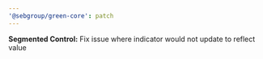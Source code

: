```yaml
---
'@sebgroup/green-core': patch
---
```


**Segmented Control:** Fix issue where indicator would not update to reflect value
